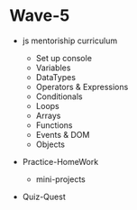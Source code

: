 # Wave-5 

- js mentoriship curriculum 
   - Set up console
   - Variables
   - DataTypes
   - Operators & Expressions
   - Conditionals
   - Loops
   - Arrays
   - Functions
   - Events & DOM
   - Objects

- Practice-HomeWork
   - mini-projects 

- Quiz-Quest

